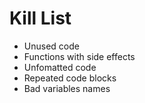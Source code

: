 Kill List
=========
* Unused code
* Functions with side effects
* Unfomatted code
* Repeated code blocks
* Bad variables names
